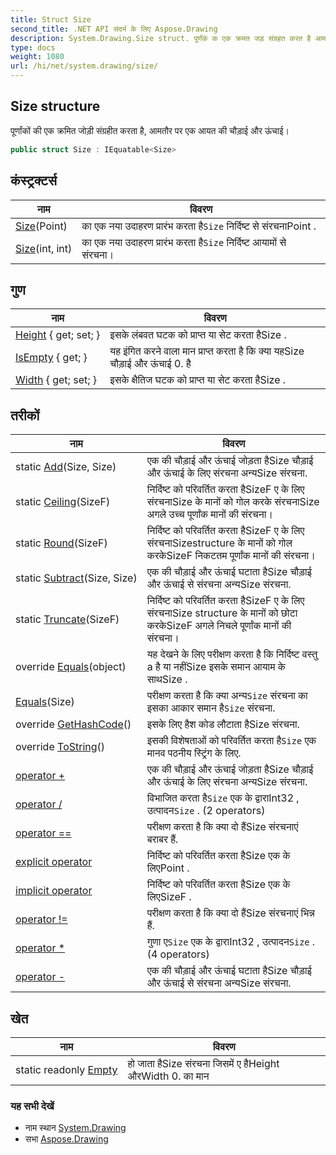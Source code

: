 ```yaml
---
title: Struct Size
second_title: .NET API संदर्भ के लिए Aspose.Drawing
description: System.Drawing.Size struct. पूर्णंकं क एक क्रमत जड़ संग्रहत करत है आमतर पर एक आयत क चड़ई और ऊंचई
type: docs
weight: 1080
url: /hi/net/system.drawing/size/
---
```

## Size structure

पूर्णांकों की एक क्रमित जोड़ी संग्रहीत करता है, आमतौर पर एक आयत की चौड़ाई और ऊंचाई।

```csharp
public struct Size : IEquatable<Size>
```

## कंस्ट्रक्टर्स

| नाम | विवरण |
| --- | --- |
| [Size](size/#constructor_1)(Point) | का एक नया उदाहरण प्रारंभ करता है`Size` निर्दिष्ट से संरचनाPoint . |
| [Size](size/#constructor)(int, int) | का एक नया उदाहरण प्रारंभ करता है`Size` निर्दिष्ट आयामों से संरचना। |

## गुण

| नाम | विवरण |
| --- | --- |
| [Height](../../system.drawing/size/height/) { get; set; } | इसके लंबवत घटक को प्राप्त या सेट करता हैSize . |
| [IsEmpty](../../system.drawing/size/isempty/) { get; } | यह इंगित करने वाला मान प्राप्त करता है कि क्या यहSize चौड़ाई और ऊंचाई 0. है |
| [Width](../../system.drawing/size/width/) { get; set; } | इसके क्षैतिज घटक को प्राप्त या सेट करता हैSize . |

## तरीकों

| नाम | विवरण |
| --- | --- |
| static [Add](../../system.drawing/size/add/)(Size, Size) | एक की चौड़ाई और ऊंचाई जोड़ता हैSize चौड़ाई और ऊंचाई के लिए संरचना अन्यSize संरचना. |
| static [Ceiling](../../system.drawing/size/ceiling/)(SizeF) | निर्दिष्ट को परिवर्तित करता हैSizeF ए के लिए संरचनाSize के मानों को गोल करके संरचनाSize अगले उच्च पूर्णांक मानों की संरचना। |
| static [Round](../../system.drawing/size/round/)(SizeF) | निर्दिष्ट को परिवर्तित करता हैSizeF ए के लिए संरचनाSizestructure के मानों को गोल करकेSizeF निकटतम पूर्णांक मानों की संरचना। |
| static [Subtract](../../system.drawing/size/subtract/)(Size, Size) | एक की चौड़ाई और ऊंचाई घटाता हैSize चौड़ाई और ऊंचाई से संरचना अन्यSize संरचना. |
| static [Truncate](../../system.drawing/size/truncate/)(SizeF) | निर्दिष्ट को परिवर्तित करता हैSizeF ए के लिए संरचनाSize structure के मानों को छोटा करकेSizeF अगले निचले पूर्णांक मानों की संरचना। |
| override [Equals](../../system.drawing/size/equals/#equals_1)(object) | यह देखने के लिए परीक्षण करता है कि निर्दिष्ट वस्तु a है या नहींSize इसके समान आयाम के साथSize . |
| [Equals](../../system.drawing/size/equals/#equals)(Size) | परीक्षण करता है कि क्या अन्य`Size` संरचना का इसका आकार समान है`Size` संरचना. |
| override [GetHashCode](../../system.drawing/size/gethashcode/)() | इसके लिए हैश कोड लौटाता हैSize संरचना. |
| override [ToString](../../system.drawing/size/tostring/)() | इसकी विशेषताओं को परिवर्तित करता है`Size` एक मानव पठनीय स्ट्रिंग के लिए. |
| [operator +](../../system.drawing/size/op_addition/) | एक की चौड़ाई और ऊंचाई जोड़ता हैSize चौड़ाई और ऊंचाई के लिए संरचना अन्यSize संरचना. |
| [operator /](../../system.drawing/size/op_division/#op_division) | विभाजित करता है`Size` एक के द्वाराInt32 , उत्पादन`Size` . (2 operators) |
| [operator ==](../../system.drawing/size/op_equality/) | परीक्षण करता है कि क्या दो हैंSize संरचनाएं बराबर हैं. |
| [explicit operator](../../system.drawing/size/op_explicit/) | निर्दिष्ट को परिवर्तित करता हैSize एक के लिएPoint . |
| [implicit operator](../../system.drawing/size/op_implicit/) | निर्दिष्ट को परिवर्तित करता हैSize एक के लिएSizeF . |
| [operator !=](../../system.drawing/size/op_inequality/) | परीक्षण करता है कि क्या दो हैंSize संरचनाएं भिन्न हैं. |
| [operator *](../../system.drawing/size/op_multiply/#op_multiply) | गुणा ए`Size` एक के द्वाराInt32 , उत्पादन`Size` . (4 operators) |
| [operator -](../../system.drawing/size/op_subtraction/) | एक की चौड़ाई और ऊंचाई घटाता हैSize चौड़ाई और ऊंचाई से संरचना अन्यSize संरचना. |

## खेत

| नाम | विवरण |
| --- | --- |
| static readonly [Empty](../../system.drawing/size/empty/) | हो जाता हैSize संरचना जिसमें ए हैHeight औरWidth 0. का मान |

### यह सभी देखें

* नाम स्थान [System.Drawing](../../system.drawing/)
* सभा [Aspose.Drawing](../../)


